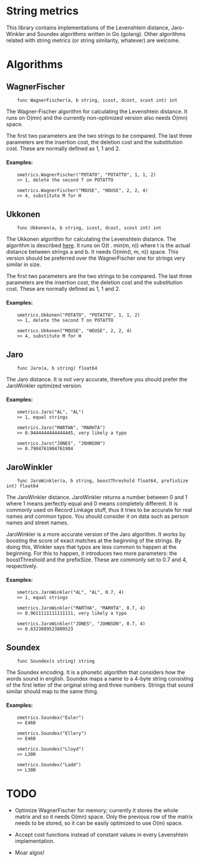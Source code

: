# String metrics

This library contains implementations of the Levenshtein distance, Jaro-Winkler and Soundex algorithms written in Go (golang). Other algorithms related with string metrics (or string similarity, whatever) are welcome.

# Algorithms

## WagnerFischer

        func WagnerFischer(a, b string, icost, dcost, scost int) int

The Wagner-Fischer algorithm for calculating the Levenshtein distance. It runs on O(mn) and the currently non-optimized version also needs O(mn) space.

The first two parameters are the two strings to be compared. The last three parameters are the insertion cost, the deletion cost and the substitution cost. These are normally defined as 1, 1 and 2.

#### Examples:

        smetrics.WagnerFischer("POTATO", "POTATTO", 1, 1, 2)
		>> 1, delete the second T on POTATTO

        smetrics.WagnerFischer("MOUSE", "HOUSE", 2, 2, 4)
		>> 4, substitute M for H

## Ukkonen

        func Ukkonen(a, b string, icost, dcost, scost int) int

The Ukkonen algorithm for calculating the Levenshtein distance. The algorithm is described [here](http://www.cs.helsinki.fi/u/ukkonen/InfCont85.PDF). It runs on O(t . min(m, n)) where t is the actual distance between strings a and b. It needs O(min(t, m, n)) space. This version should be preferred over the WagnerFischer one for strings very similar in size.

The first two parameters are the two strings to be compared. The last three parameters are the insertion cost, the deletion cost and the substitution cost. These are normally defined as 1, 1 and 2.

#### Examples:

        smetrics.Ukkonen("POTATO", "POTATTO", 1, 1, 2)
		>> 1, delete the second T on POTATTO

        smetrics.Ukkonen("MOUSE", "HOUSE", 2, 2, 4)
		>> 4, substitute M for H

## Jaro

        func Jaro(a, b string) float64

The Jaro distance. It is not very accurate, therefore you should prefer the JaroWinkler optimized version.

#### Examples:

        smetrics.Jaro("AL", "AL")
		>> 1, equal strings

        smetrics.Jaro("MARTHA", "MARHTA")
		>> 0.9444444444444445, very likely a typo

        smetrics.Jaro("JONES", "JOHNSON")
		>> 0.7904761904761904

## JaroWinkler

        func JaroWinkler(a, b string, boostThreshold float64, prefixSize int) float64

The JaroWinkler distance. JaroWinkler returns a number between 0 and 1 where 1 means perfectly equal and 0 means completely different. It is commonly used on Record Linkage stuff, thus it tries to be accurate for real names and common typos. You should consider it on data such as person names and street names.

JaroWinkler is a more accurate version of the Jaro algorithm. It works by boosting the score of exact matches at the beginning of the strings. By doing this, Winkler says that typos are less common to happen at the beginning. For this to happen, it introduces two more parameters: the boostThreshold and the prefixSize. These are commonly set to 0.7 and 4, respectively.

#### Examples:

        smetrics.JaroWinkler("AL", "AL", 0.7, 4)
		>> 1, equal strings

        smetrics.JaroWinkler("MARTHA", "MARHTA", 0.7, 4)
		>> 0.9611111111111111, very likely a typo

        smetrics.JaroWinkler("JONES", "JOHNSON", 0.7, 4)
		>> 0.8323809523809523

## Soundex

        func Soundex(s string) string

The Soundex encoding. It is a phonetic algorithm that considers how the words sound in english. Soundex maps a name to a 4-byte string consisting of the first letter of the original string and three numbers. Strings that sound similar should map to the same thing.

#### Examples:

        smetrics.Soundex("Euler")
		>> E460

        smetrics.Soundex("Ellery")
		>> E460

        smetrics.Soundex("Lloyd")
		>> L300

        smetrics.Soundex("Ladd")
		>> L300

# TODO

- Optimize WagnerFischer for memory; currently it stores the whole matrix and so it needs O(mn) space. Only the previous row of the matrix needs to be stored, so it can be easily optimized to use O(m) space.

- Accept cost functions instead of constant values in every Levenshtein implementation.

- Moar algos!
